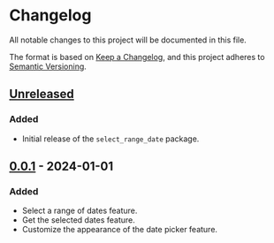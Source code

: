 # Changelog

All notable changes to this project will be documented in this file.

The format is based on [Keep a Changelog](https://keepachangelog.com/en/1.0.0/),
and this project adheres to [Semantic Versioning](https://semver.org/spec/v2.0.0.html).

## [Unreleased]

### Added
- Initial release of the `select_range_date` package.

## [0.0.1] - 2024-01-01

### Added
- Select a range of dates feature.
- Get the selected dates feature.
- Customize the appearance of the date picker feature.


[Unreleased]: https://github.com/MZzzNn/select_range_date/compare/v0.0.1...HEAD
[0.0.1]: https://github.com/MZzzNn/select_range_date/releases/tag/v0.0.1